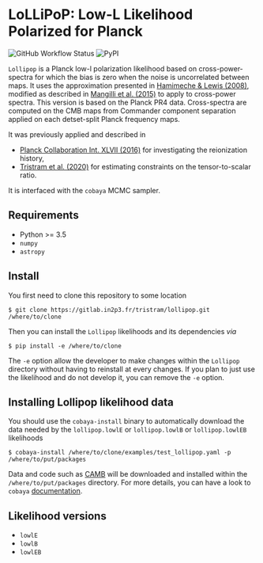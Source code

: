 LoLLiPoP: Low-L Likelihood Polarized for Planck
================================================

![GitHub Workflow
Status](https://img.shields.io/github/workflow/status/planck-npipe/lollipop/Unit%20test)
![PyPI](https://img.shields.io/pypi/v/planck-2020-lollipop)

``Lollipop`` is a Planck low-l polarization likelihood based on cross-power-spectra for which the bias is zero when the noise is uncorrelated between maps. It uses the approximation presented in [Hamimeche & Lewis (2008)](https://arxiv.org/abs/0801.0554), modified as described in [Mangilli et al. (2015)](https://arxiv.org/abs/1503.01347) to apply to cross-power spectra.
This version is based on the Planck PR4 data. Cross-spectra are computed on the CMB maps from Commander component separation applied on each detset-split Planck frequency maps.

It was previously applied and described in 
- [Planck Collaboration Int. XLVII (2016)](https://arxiv.org/abs/1605.03507) for investigating the reionization history,
- [Tristram et al. (2020)](https://arxiv.org/abs/2010.01139) for estimating constraints on the tensor-to-scalar ratio.

It is interfaced with the ``cobaya`` MCMC sampler.

Requirements
------------
* Python >= 3.5
* `numpy`
* `astropy`

Install
-------

You first need to clone this repository to some location

```shell
$ git clone https://gitlab.in2p3.fr/tristram/lollipop.git /where/to/clone
```

Then you can install the `Lollipop` likelihoods and its dependencies *via*

```shell
$ pip install -e /where/to/clone
```

The ``-e`` option allow the developer to make changes within the `Lollipop` directory without having
to reinstall at every changes. If you plan to just use the likelihood and do not develop it, you can
remove the ``-e`` option.

Installing Lollipop likelihood data
-----------------------------------

You should use the `cobaya-install` binary to automatically download the data needed by the
`lollipop.lowlE` or `lollipop.lowlB` or `lollipop.lowlEB` likelihoods

```shell
$ cobaya-install /where/to/clone/examples/test_lollipop.yaml -p /where/to/put/packages
```

Data and code such as [CAMB](https://github.com/cmbant/CAMB) will be downloaded and installed within
the ``/where/to/put/packages`` directory. For more details, you can have a look to `cobaya`
[documentation](https://cobaya.readthedocs.io/en/latest/installation_cosmo.html).


Likelihood versions
-------------------

* ``lowlE``
* ``lowlB``
* ``lowlEB``

